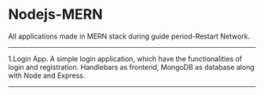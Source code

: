 # Nodejs-MERN
All applications made in MERN stack during guide period-Restart Network.
************************************************************************

1.Login App.
A simple login application, which have the functionalities of login and
registration.
Handlebars as frontend, MongoDB as database along with Node and Express.
************************************************************************ 